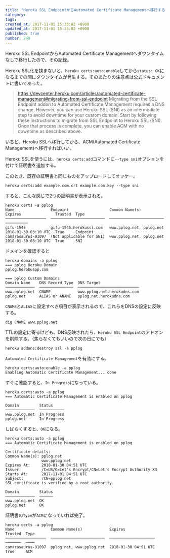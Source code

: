 ```yaml
---
title: "Heroku SSL EndpointからAutomated Certificate Managementへ移行する"
category: 
tags: 
created_at: 2017-11-01 15:33:02 +0900
updated_at: 2017-11-01 15:33:02 +0900
published: true
number: 249
---
```


Heroku SSL EndpointからAutomated Certificate Managementへダウンタイムなしで移行したので、その記録。

Heroku SSL化を挟まないと、`heroku certs:auto:enable`してから`status: OK`になるまでの間にダウンタイムが発生する。そのあたりの注意点は公式ドキュメントに書いてあった。

> https://devcenter.heroku.com/articles/automated-certificate-management#migrating-from-ssl-endpoint 
> Migrating from the SSL Endpoint addon to Automated Certificate Management requires a DNS change. However, you can use Heroku SSL (SNI) as an intermediate step to avoid downtime for your custom domain. Start by following these instructions to migrate from SSL Endpoint to Heroku SSL (SNI). Once that process is complete, you can enable ACM with no downtime as described above.

いちど、Heroku SSLへ移行してから、ACM(Automated Certificate Management)へ移行すればいい。

Heroku SSLを使うには、`heroku certs:add`コマンドに`--type sni`オプションを付けて証明書を追加する。

このとき、既存の証明書と同じものをアップロードしてオッケー。

```
heroku certs:add example.com.crt example.com.key --type sni
```

すると、こんな感じで2つの証明書が表示される。

```
heroku certs -a pplog
Name                Endpoint                  Common Name(s)            Expires               Trusted  Type
──────────────────  ────────────────────────  ────────────────────────  ──────────
gifu-1545           gifu-1545.herokussl.com   www.pplog.net, pplog.net  2018-01-30 03:10 UTC  True     Endpoint
camarasaurus-91097  (Not applicable for SNI)  www.pplog.net, pplog.net  2018-01-30 03:10 UTC  True     SNI
```

ドメインを確認すると

```
heroku domains -a pplog
=== pplog Heroku Domain
pplog.herokuapp.com

=== pplog Custom Domains
Domain Name    DNS Record Type  DNS Target
─────────────  ───────────────  ───────────────────────────
www.pplog.net  CNAME            www.pplog.net.herokudns.com
pplog.net      ALIAS or ANAME   pplog.net.herokudns.com
```

`CNAME`と`ALIAS`に設定すべき項目が表示されるので、これらをDNSの設定に反映する。

```
dig CNAME www.pplog.net
```

TTLの設定に寄るけども、DNS反映されたら、`Heroku SSL Endpoint`のアドオンを削除する。（焦らなくてもいいので次の日にでも）

```
heroku addons:destroy ssl -a pplog
```

`Automated Certificate Management`を有効にする。

```
heroku certs:auto:enable -a pplog
Enabling Automatic Certificate Management... done
```

すぐに確認すると、`In Progress`になっている。

```
heroku certs:auto -a pplog
=== Automatic Certificate Management is enabled on pplog

Domain         Status
─────────────  ───────────
www.pplog.net  In Progress
pplog.net      In Progress
```

しばらくすると、`OK`になる。

```
heroku certs:auto -a pplog
=== Automatic Certificate Management is enabled on pplog

Certificate details:
Common Name(s): pplog.net
                www.pplog.net
Expires At:     2018-01-30 04:51 UTC
Issuer:         /C=US/O=Let's Encrypt/CN=Let's Encrypt Authority X3
Starts At:      2017-11-01 04:51 UTC
Subject:        /CN=pplog.net
SSL certificate is verified by a root authority.

Domain         Status
─────────────  ──────
www.pplog.net  OK
pplog.net      OK
```

証明書の`Type`が`ACM`になっていれば完了。
```
heroku certs -a pplog
Name                Common Name(s)            Expires               Trusted  Type
──────────────────  ────────────────────────  ────────────────────  ───────  ────
camarasaurus-91097  pplog.net, www.pplog.net  2018-01-30 04:51 UTC  True     ACM
```

